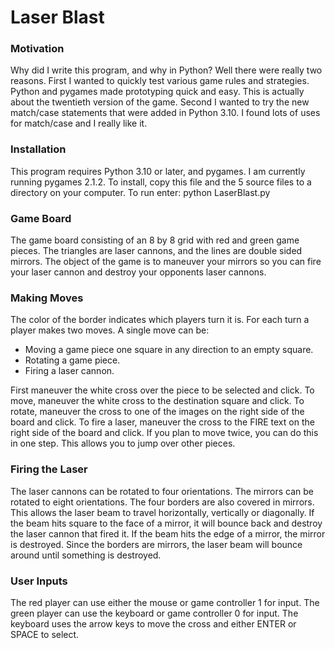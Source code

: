 # Laser Blast

### Motivation
Why did I write this program, and why in Python? 
Well there were really two reasons. 
First I wanted to quickly test various game rules and strategies. 
Python and pygames made prototyping quick and easy. 
This is actually about the twentieth version of the game. 
Second I wanted to try the new match/case statements that were added in Python 3.10.
I found lots of uses for match/case and I really like it.

### Installation
This program requires Python 3.10 or later, and pygames.
I am currently running pygames 2.1.2.
To install, copy this file and the 5 source files to a directory on your computer.
To run enter: python LaserBlast.py

### Game Board
The game board consisting of an 8 by 8 grid with red and green game pieces.
The triangles are laser cannons, and the lines are double sided mirrors.
The object of the game is to maneuver  your mirrors so you can fire your 
laser cannon and destroy your opponents laser cannons.

### Making Moves
The color of the border indicates which players turn it is.
For each turn a player makes two moves. 
A single move can be:

- Moving a game piece one square in any direction to an empty square.
- Rotating a game piece.
- Firing a laser cannon.

First maneuver  the white cross over the piece to be selected and click.
To move, maneuver  the white cross to the destination square and click. 
To rotate, maneuver  the cross to one of the images on the right side of 
the board and click.
To fire a laser, maneuver  the cross to the FIRE text on the right side 
of the board and click. 
If you plan to move twice, you can do this in one step. 
This allows you to jump over other pieces.

### Firing the Laser
The laser cannons can be rotated to four orientations. 
The mirrors can be rotated to eight orientations.
The four borders are also covered in mirrors.
This allows the laser beam to travel horizontally, vertically or diagonally.
If the beam hits square to the face of a mirror, it will bounce back and destroy the 
laser cannon that fired it.
If the beam hits the edge of a mirror, the mirror is destroyed.
Since the borders are mirrors, the laser beam will bounce around until something is destroyed.

### User Inputs
The red player can use either the mouse or game controller 1 for input. 
The green player can use the keyboard or game controller 0 for input.
The keyboard uses the arrow keys to move the cross and either ENTER or SPACE to select.
